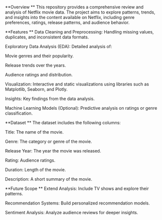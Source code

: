 **Overview
**
This repository provides a comprehensive review and analysis of Netflix movie data. The project aims to explore patterns, trends, and insights into the content available on Netflix, including genre preferences, ratings, release patterns, and audience behavior.

**Features
**
Data Cleaning and Preprocessing: Handling missing values, duplicates, and inconsistent data formats.

Exploratory Data Analysis (EDA): Detailed analysis of:

Movie genres and their popularity.

Release trends over the years.

Audience ratings and distribution.

Visualization: Interactive and static visualizations using libraries such as Matplotlib, Seaborn, and Plotly.

Insights: Key findings from the data analysis.

Machine Learning Models (Optional): Predictive analysis on ratings or genre classification.

**Dataset
**
The dataset includes the following columns:

Title: The name of the movie.

Genre: The category or genre of the movie.

Release Year: The year the movie was released.

Rating: Audience ratings.

Duration: Length of the movie.

Description: A short summary of the movie.

**Future Scope
**
Extend Analysis: Include TV shows and explore their patterns.

Recommendation Systems: Build personalized recommendation models.

Sentiment Analysis: Analyze audience reviews for deeper insights.

